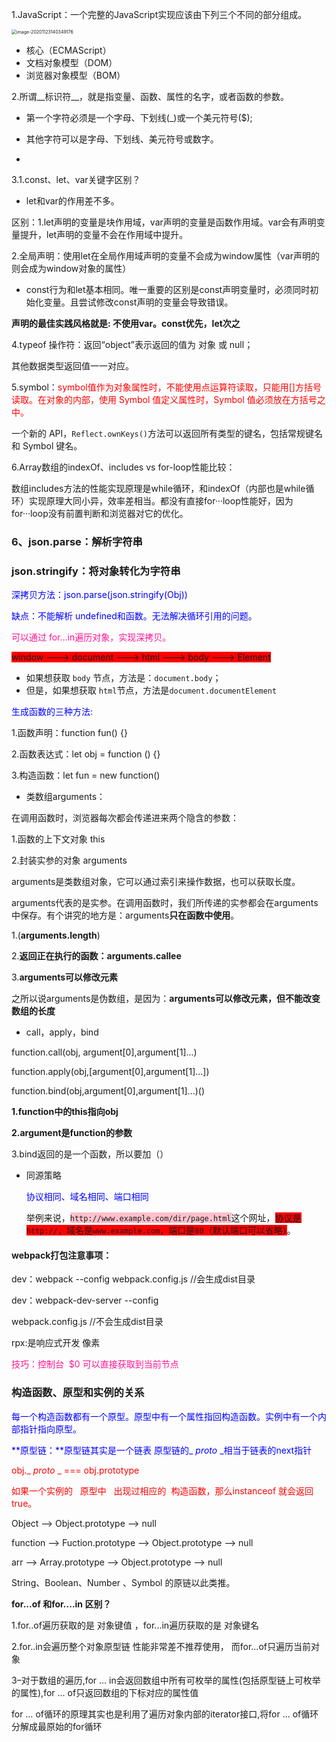 1.JavaScript：一个完整的JavaScript实现应该由下列三个不同的部分组成。

<img src="/Users/yl/Library/Application Support/typora-user-images/image-20201123140349176.png" alt="image-20201123140349176" style="zoom: 50%;" />

* 核心（ECMAScript）
* 文档对象模型（DOM）
* 浏览器对象模型（BOM）

2.所谓__标识符__，就是指变量、函数、属性的名字，或者函数的参数。

*  第一个字符必须是一个字母、下划线(_)或一个美元符号($);

*  其他字符可以是字母、下划线、美元符号或数字。
* 

3.​​1.const、let、var关键字区别？

- let和var的作用差不多。

区别：1.let声明的变量是块作用域，var声明的变量是函数作用域。var会有声明变量提升，let声明的变量不会在作用域中提升。

2.全局声明：使用let在全局作用域声明的变量不会成为window属性（var声明的则会成为window对象的属性）

- const行为和let基本相同。唯一重要的区别是const声明变量时，必须同时初始化变量。且尝试修改const声明的变量会导致错误。

__声明的最佳实践风格就是: 不使用var。const优先，let次之__

4.typeof 操作符：返回“object”表示返回的值为 对象 或 null；

其他数据类型返回值一一对应。

5.symbol：<span style="color:red">symbol值作为对象属性时，不能使用点运算符读取，只能用[]方括号读取。在对象的内部，使用 Symbol 值定义属性时，Symbol 值必须放在方括号之中。</span>

一个新的 API，`Reflect.ownKeys()`方法可以返回所有类型的键名，包括常规键名和 Symbol 键名。

6.Array数组的indexOf、includes  vs  for-loop性能比较：

数组includes方法的性能实现原理是while循环，和indexOf（内部也是while循环）实现原理大同小异，效率差相当。都没有直接for···loop性能好，因为for···loop没有前置判断和浏览器对它的优化。

### 6、json.parse：解析字符串

### json.stringify：将对象转化为字符串

<font color="blue">深拷贝方法：json.parse(json.stringify(Obj))</font>

<font color="blue">缺点：不能解析 undefined和函数。无法解决循环引用的问题。</font>

<font color="deeppink">可以通过 for...in遍历对象，实现深拷贝。</font>









<span style="background:red">window ---> document ---> html --->  body --->  Element</span>

- 如果想获取 `body` 节点，方法是：`document.body`；
- 但是，如果想获取 `html`节点，方法是`document.documentElement`

<span style="color:blue">生成函数的三种方法:</span>

1.函数声明：function fun() {}

2.函数表达式：let obj = function () {}

3.构造函数：let fun = new function()

* 类数组arguments：

在调用函数时，浏览器每次都会传递进来两个隐含的参数：

1.函数的上下文对象 this

2.封装实参的对象 arguments

arguments是类数组对象，它可以通过索引来操作数据，也可以获取长度。

arguments代表的是实参。在调用函数时，我们所传递的实参都会在arguments中保存。有个讲究的地方是：arguments**只在函数中使用**。

1.(**arguments.length**)

2.**返回正在执行的函数：arguments.callee**

3.**arguments可以修改元素**

之所以说arguments是伪数组，是因为：**arguments可以修改元素，但不能改变数组的长度**

* call，apply，bind

function.call(obj, argument[0],argument[1]...)

function.apply(obj,[argument[0],argument[1]...])

function.bind(obj,argument[0],argument[1]...)()

**1.function中的this指向obj**

**2.argument是function的参数**

3.bind返回的是一个函数，所以要加（）

* 同源策略

  <font color=blue>协议相同、域名相同、端口相同</font>

  举例来说，<span style ="background:pink">`http://www.example.com/dir/page.html`</span>这个网址，<span style="background:red">协议是`http://`，域名是`www.example.com`，端口是`80`（默认端口可以省略）</span>。

#### webpack打包注意事项：

dev：webpack  --config  webpack.config.js  //会生成dist目录



dev：webpack-dev-server  --config 

webpack.config.js //不会生成dist目录



rpx:是响应式开发   像素

<span style="color:deeppink">技巧：控制台  $0 可以直接获取到当前节点</span>

### 构造函数、原型和实例的关系

<font color=blue>每一个构造函数都有一个原型。原型中有一个属性指回构造函数。实例中有一个内部指针指向原型。</font>

<font color=blue>**原型链：**原型链其实是一个链表   原型链的_ _proto_ _相当于链表的next指针</font>

<font color =red>obj._ _proto_ _ === obj.prototype</font>

<font color=red>如果一个实例的   原型中   出现过相应的  构造函数，那么instanceof 就会返回true。</font>

Object  ——> Object.prototype ——> null

function ——> Fuction.prototype  ——> Object.prototype  ——> null

arr  ——> Array.prototype  ——> Object.prototype  ——> null

String、Boolean、Number 、Symbol  的原链以此类推。

**for...of 和for....in 区别？**

1.for..of遍历获取的是 对象键值 ，for...in遍历获取的是   对象键名

2.for..in会遍历整个对象原型链  性能非常差不推荐使用，  而for...of只遍历当前对象

3–对于数组的遍历,for … in会返回数组中所有可枚举的属性(包括原型链上可枚举的属性),for … of只返回数组的下标对应的属性值

for … of循环的原理其实也是利用了遍历对象内部的iterator接口,将for … of循环分解成最原始的for循环

